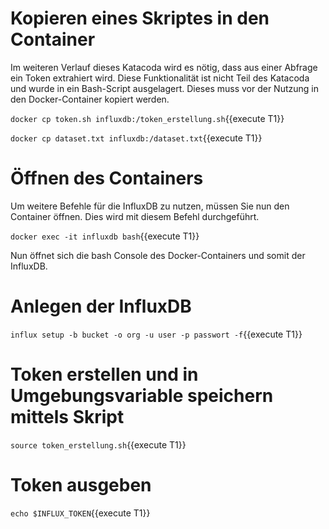 # Kopieren eines Skriptes in den Container

Im weiteren Verlauf dieses Katacoda wird es nötig, dass aus einer Abfrage ein Token extrahiert wird. Diese Funktionalität ist nicht Teil des Katacoda und wurde in ein Bash-Script ausgelagert. Dieses muss vor der Nutzung in den Docker-Container kopiert werden.

`docker cp token.sh influxdb:/token_erstellung.sh`{{execute T1}}

`docker cp dataset.txt influxdb:/dataset.txt`{{execute T1}}

# Öffnen des Containers

Um weitere Befehle für die InfluxDB zu nutzen, müssen Sie nun den Container öffnen. Dies wird mit diesem Befehl durchgeführt.

`docker exec -it influxdb bash`{{execute T1}}

Nun öffnet sich die bash Console des Docker-Containers und somit der InfluxDB. 

# Anlegen der InfluxDB

`influx setup -b bucket -o org -u user -p passwort -f`{{execute T1}}

# Token erstellen und in Umgebungsvariable speichern mittels Skript

`source token_erstellung.sh`{{execute T1}}

# Token ausgeben

`echo $INFLUX_TOKEN`{{execute T1}}